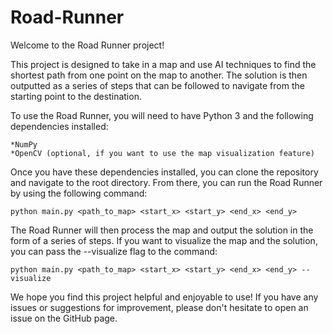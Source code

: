 # Road-Runner

Welcome to the Road Runner project!

This project is designed to take in a map and use AI techniques to find the shortest path from one point on the map to another. The solution is then outputted as a series of steps that can be followed to navigate from the starting point to the destination.

To use the Road Runner, you will need to have Python 3 and the following dependencies installed:

    *NumPy
    *OpenCV (optional, if you want to use the map visualization feature)


Once you have these dependencies installed, you can clone the repository and navigate to the root directory. From there, you can run the Road Runner by using the following command:


    python main.py <path_to_map> <start_x> <start_y> <end_x> <end_y>

The Road Runner will then process the map and output the solution in the form of a series of steps. If you want to visualize the map and the solution, you can pass the --visualize flag to the command:

    python main.py <path_to_map> <start_x> <start_y> <end_x> <end_y> --visualize

We hope you find this project helpful and enjoyable to use! If you have any issues or suggestions for improvement, please don't hesitate to open an issue on the GitHub page.